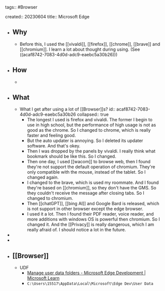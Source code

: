 tags:: #Browser

created:: 20230604
title:: Microsoft Edge

- ## Why
  - Before this, I used the [[vivaldi]], [[firefox]], [[chrome]], [[brave]] and [[chromium]]. I learn a lot about  thought during using. (See  ((acaf8742-7083-4d0d-adc9-eaebc5a30b26)))
- ## How
  -
- ## What
  - What I get after using a lot of [[Browser]]s?
    id:: acaf8742-7083-4d0d-adc9-eaebc5a30b26
    collapsed:: true
    - The longest I used is firefox and vivaldi. The former I begin to use in high school, but the performance of high usage is not as good as the chrome. So I changed to chrome, which is really faster and feeling good.
    - But the auto updater is annoying. So I deleted its updater software. And that's okey.
    - Then I was dropped by the panels by vivaldi. I really think what bookmark should be like this. So I changed.
    - Then one day, I used [[wacom]] to browse web, then I found they're not support the default operation of chromium. They're only compatible with the mouse, instead of the tablet. So I changed again.
    - I changed to the brave, which is used my roommate. And I found they're based on [[chromium]], so they don't have the GMS. So they couldn't receive the message after closing tabs. So I changed to chromium.
    - Then [[chatGPT]], [[bing AI]] and Google Bard is released, which is not support in other browser except the edge browser.
    - I used it a lot. Then I found their PDF reader, voice reader, and more additions with windows OS is powerful then chromium. So I changed it. And the [[Privacy]] is really dangerous, which I am really afraid of. I should notice a lot in the future.
-
-
- ## [[Browser]]
  - UDF
    - [Manage user data folders - Microsoft Edge Development | Microsoft Learn](https://learn.microsoft.com/en-us/microsoft-edge/webview2/concepts/user-data-folder?tabs=win32)
    - `C:\Users\15517\AppData\Local\Microsoft\Edge Dev\User Data`